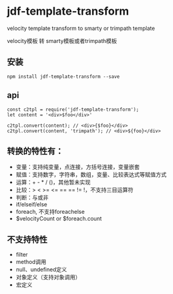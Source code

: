 # jdf-template-transform
velocity template transform to smarty or trimpath template

velocity模板 转 smarty模板或者trimpath模板

## 安装
```
npm install jdf-template-transform --save
```

## api
```
const c2tpl = require('jdf-template-transform');
let content = '<div>$foo</div>'

c2tpl.convert(content); // <div>{$foo}</div>
c2tpl.convert(content, 'trimpath'); // <div>${foo}</div>

```

## 转换的特性有：
* 变量：支持纯变量，点连接，方括号连接，变量嵌套
* 赋值：支持数字，字符串，数组，变量、比较表达式等赋值方式
* 运算：+ - * / ()，其他暂未实现
* 比较：> < >= <= == == != !，不支持三目运算符 
* 判断：与或非
* if/elseif/else
* foreach, 不支持foreachelse
* $velocityCount or $foreach.count

## 不支持特性
* filter
* method调用
* null、undefined定义
* 对象定义（支持对象调用）
* 宏定义

